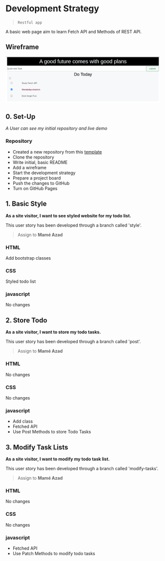 # Development Strategy

> `Restful app`

A basic web page aim to learn Fetch API and Methods of REST API.

## Wireframe

![wireframe](./restfull.png)

## 0. Set-Up

_A User can see my initial repository and live demo_

### Repository

- Created a new repository from this [template](https://github.com/HackYourFutureBelgium/restful-pjs)
- Clone the repository
- Write initial, basic README
- Add a wireframe
- Start the development strategy
- Prepare a project board
- Push the changes to GitHub
- Turn on GitHub Pages

## 1. Basic Style

**As a site visitor, I want to see styled website for my todo list.**

This user story has been developed through a branch called 'style'.

> Assign to **Mamé Azad**

### HTML

Add bootstrap classes

### CSS

Styled todo list

### javascript

No changes

## 2. Store Todo

**As a site visitor, I want to store my todo tasks.**

This user story has been developed through a branch called 'post'.

> Assign to **Mamé Azad**

### HTML

No changes

### CSS

No changes

### javascript

- Add class
- Fetched API
- Use Post Methods to store Todo Tasks

## 3. Modify Task Lists

**As a site visitor, I want to modify my todo task list.**

This user story has been developed through a branch called 'modify-tasks'.

> Assign to **Mamé Azad**

### HTML

No changes

### CSS

No changes

### javascript

- Fetched API
- Use Patch Methods to modify todo tasks
